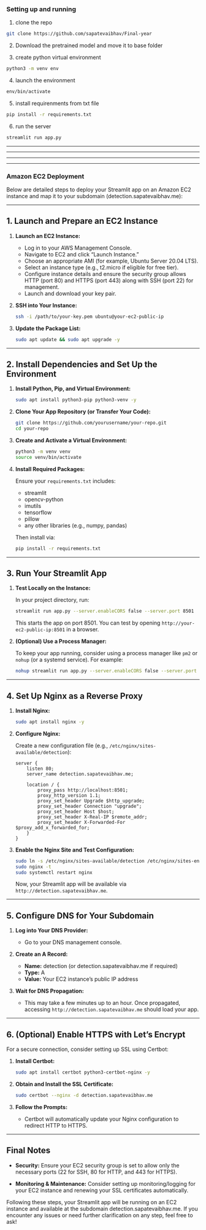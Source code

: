 
### Setting up and running

1. clone the repo

```bash
git clone https://github.com/sapatevaibhav/Final-year
```

2. Download the pretrained model and move it to base folder

3. create python virtual environment

```bash
python3 -m venv env
```

4. launch the environment

```bash
env/bin/activate
```

5. install requirenments from txt file

```bash
pip install -r requirements.txt
```

6. run the server

```bash
streamlit run app.py
```



---
---
---
---

### Amazon EC2 Deployment



Below are detailed steps to deploy your Streamlit app on an Amazon EC2 instance and map it to your subdomain (detection.sapatevaibhav.me):

---

## 1. **Launch and Prepare an EC2 Instance**

1. **Launch an EC2 Instance:**
   - Log in to your AWS Management Console.
   - Navigate to EC2 and click “Launch Instance.”
   - Choose an appropriate AMI (for example, Ubuntu Server 20.04 LTS).
   - Select an instance type (e.g., t2.micro if eligible for free tier).
   - Configure instance details and ensure the security group allows HTTP (port 80) and HTTPS (port 443) along with SSH (port 22) for management.
   - Launch and download your key pair.

2. **SSH into Your Instance:**

   ```bash
   ssh -i /path/to/your-key.pem ubuntu@your-ec2-public-ip
   ```

3. **Update the Package List:**

   ```bash
   sudo apt update && sudo apt upgrade -y
   ```

---

## 2. **Install Dependencies and Set Up the Environment**

1. **Install Python, Pip, and Virtual Environment:**

   ```bash
   sudo apt install python3-pip python3-venv -y
   ```

2. **Clone Your App Repository (or Transfer Your Code):**

   ```bash
   git clone https://github.com/yourusername/your-repo.git
   cd your-repo
   ```

3. **Create and Activate a Virtual Environment:**

   ```bash
   python3 -m venv venv
   source venv/bin/activate
   ```

4. **Install Required Packages:**

   Ensure your `requirements.txt` includes:
   - streamlit
   - opencv-python
   - imutils
   - tensorflow
   - pillow
   - any other libraries (e.g., numpy, pandas)

   Then install via:

   ```bash
   pip install -r requirements.txt
   ```

---

## 3. **Run Your Streamlit App**

1. **Test Locally on the Instance:**

   In your project directory, run:

   ```bash
   streamlit run app.py --server.enableCORS false --server.port 8501
   ```

   This starts the app on port 8501. You can test by opening `http://your-ec2-public-ip:8501` in a browser.

2. **(Optional) Use a Process Manager:**

   To keep your app running, consider using a process manager like `pm2` or `nohup` (or a systemd service). For example:

   ```bash
   nohup streamlit run app.py --server.enableCORS false --server.port 8501 &
   ```

---

## 4. **Set Up Nginx as a Reverse Proxy**

1. **Install Nginx:**

   ```bash
   sudo apt install nginx -y
   ```

2. **Configure Nginx:**

   Create a new configuration file (e.g., `/etc/nginx/sites-available/detection`):

   ```nginx
   server {
       listen 80;
       server_name detection.sapatevaibhav.me;

       location / {
           proxy_pass http://localhost:8501;
           proxy_http_version 1.1;
           proxy_set_header Upgrade $http_upgrade;
           proxy_set_header Connection "upgrade";
           proxy_set_header Host $host;
           proxy_set_header X-Real-IP $remote_addr;
           proxy_set_header X-Forwarded-For $proxy_add_x_forwarded_for;
       }
   }
   ```

3. **Enable the Nginx Site and Test Configuration:**

   ```bash
   sudo ln -s /etc/nginx/sites-available/detection /etc/nginx/sites-enabled/
   sudo nginx -t
   sudo systemctl restart nginx
   ```

   Now, your Streamlit app will be available via `http://detection.sapatevaibhav.me`.

---

## 5. **Configure DNS for Your Subdomain**

1. **Log into Your DNS Provider:**
   - Go to your DNS management console.

2. **Create an A Record:**
   - **Name:** detection (or detection.sapatevaibhav.me if required)
   - **Type:** A
   - **Value:** Your EC2 instance’s public IP address

3. **Wait for DNS Propagation:**
   - This may take a few minutes up to an hour. Once propagated, accessing `http://detection.sapatevaibhav.me` should load your app.

---

## 6. **(Optional) Enable HTTPS with Let’s Encrypt**

For a secure connection, consider setting up SSL using Certbot:

1. **Install Certbot:**

   ```bash
   sudo apt install certbot python3-certbot-nginx -y
   ```

2. **Obtain and Install the SSL Certificate:**

   ```bash
   sudo certbot --nginx -d detection.sapatevaibhav.me
   ```

3. **Follow the Prompts:**
   - Certbot will automatically update your Nginx configuration to redirect HTTP to HTTPS.

---

## Final Notes

- **Security:**
  Ensure your EC2 security group is set to allow only the necessary ports (22 for SSH, 80 for HTTP, and 443 for HTTPS).

- **Monitoring & Maintenance:**
  Consider setting up monitoring/logging for your EC2 instance and renewing your SSL certificates automatically.

Following these steps, your Streamlit app will be running on an EC2 instance and available at the subdomain detection.sapatevaibhav.me. If you encounter any issues or need further clarification on any step, feel free to ask!
